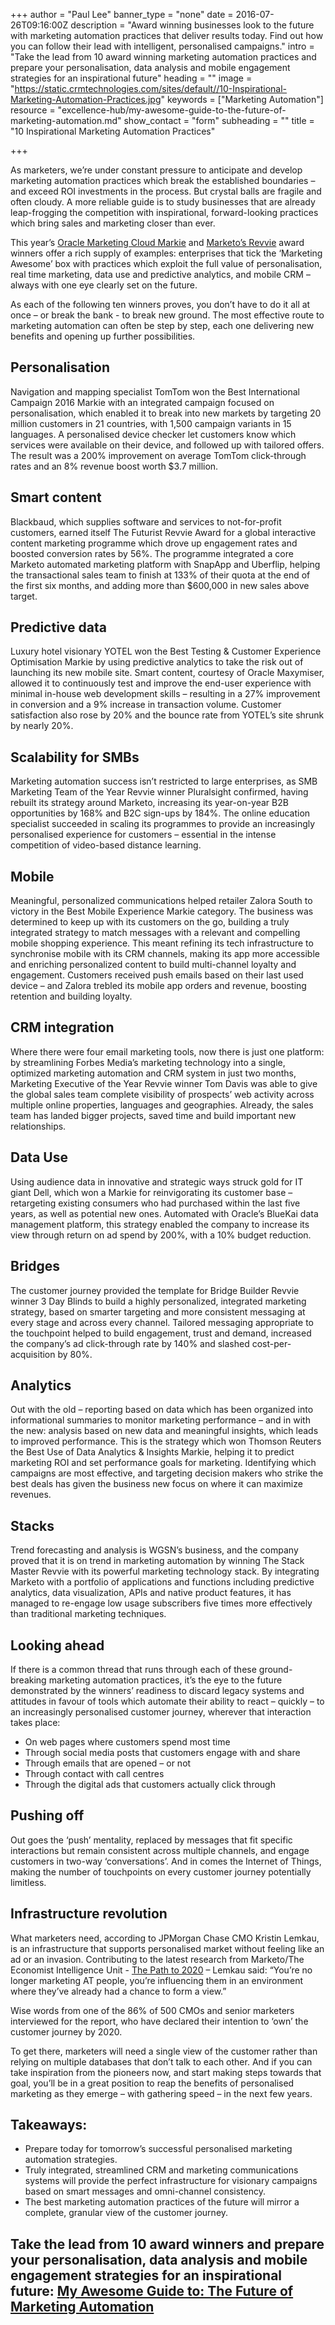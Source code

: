 +++
author = "Paul Lee"
banner_type = "none"
date = 2016-07-26T09:16:00Z
description = "Award winning businesses look to the future with marketing automation practices that deliver results today. Find out how you can follow their lead with intelligent, personalised campaigns."
intro = "Take the lead from 10 award winning marketing automation practices and prepare your personalisation, data analysis and mobile engagement strategies for an inspirational future"
heading = ""
image = "https://static.crmtechnologies.com/sites/default//10-Inspirational-Marketing-Automation-Practices.jpg"
keywords = ["Marketing Automation"]
resource = "excellence-hub/my-awesome-guide-to-the-future-of-marketing-automation.md"
show_contact = "form"
subheading = ""
title = "10 Inspirational Marketing Automation Practices"

+++

As marketers, we’re under constant pressure to anticipate and develop marketing automation practices which break the established boundaries – and exceed ROI investments in the process. But crystal balls are fragile and often cloudy. A more reliable guide is to study businesses that are already leap-frogging the competition with inspirational, forward-looking practices which bring sales and marketing closer than ever.

This year’s [Oracle Marketing Cloud Markie](http://markies.eloqua.com/) and [Marketo’s Revvie](https://events.marketo.com/summit/2016/awards/) award winners offer a rich supply of examples: enterprises that tick the ‘Marketing Awesome’ box with practices which exploit the full value of personalisation, real time marketing, data use and predictive analytics, and mobile CRM – always with one eye clearly set on the future.

As each of the following ten winners proves, you don’t have to do it all at once – or break the bank - to break new ground. The most effective route to marketing automation can often be step by step, each one delivering new benefits and opening up further possibilities.

## Personalisation

Navigation and mapping specialist TomTom won the Best International Campaign 2016 Markie with an integrated campaign focused on personalisation, which enabled it to break into new markets by targeting 20 million customers in 21 countries, with 1,500 campaign variants in 15 languages. A personalised device checker let customers know which services were available on their device, and followed up with tailored offers. The result was a 200% improvement on average TomTom click-through rates and an 8% revenue boost worth $3.7 million.

## Smart content

Blackbaud, which supplies software and services to not-for-profit customers, earned itself The Futurist Revvie Award for a global interactive content marketing programme which drove up engagement rates and boosted conversion rates by 56%. The programme integrated a core Marketo automated marketing platform with SnapApp and Uberflip, helping the transactional sales team to finish at 133% of their quota at the end of the first six months, and adding more than $600,000 in new sales above target.

## Predictive data

Luxury hotel visionary YOTEL won the Best Testing & Customer Experience Optimisation Markie by using predictive analytics to take the risk out of launching its new mobile site. Smart content, courtesy of Oracle Maxymiser, allowed it to continuously test and improve the end-user experience with minimal in-house web development skills – resulting in a 27% improvement in conversion and a 9% increase in transaction volume. Customer satisfaction also rose by 20% and the bounce rate from YOTEL’s site shrunk by nearly 20%.

## Scalability for SMBs

Marketing automation success isn’t restricted to large enterprises, as SMB Marketing Team of the Year Revvie winner Pluralsight confirmed, having rebuilt its strategy around Marketo, increasing its year-on-year B2B opportunities by 168% and B2C sign-ups by 184%. The online education specialist succeeded in scaling its programmes to provide an increasingly personalised experience for customers – essential in the intense competition of video-based distance learning.

## Mobile

Meaningful, personalized communications helped retailer Zalora South to victory in the Best Mobile Experience Markie category. The business was determined to keep up with its customers on the go, building a truly integrated strategy to match messages with a relevant and compelling mobile shopping experience. This meant refining its tech infrastructure to synchronise mobile with its CRM channels, making its app more accessible and enriching personalized content to build multi-channel loyalty and engagement. Customers received push emails based on their last used device – and Zalora trebled its mobile app orders and revenue, boosting retention and building loyalty.

## CRM integration

Where there were four email marketing tools, now there is just one platform: by streamlining Forbes Media’s marketing technology into a single, optimized marketing automation and CRM system in just two months, Marketing Executive of the Year Revvie winner Tom Davis was able to give the global sales team complete visibility of prospects’ web activity across multiple online properties, languages and geographies. Already, the sales team has landed bigger projects, saved time and build important new relationships.

## Data Use

Using audience data in innovative and strategic ways struck gold for IT giant Dell, which won a Markie for reinvigorating its customer base – retargeting existing consumers who had purchased within the last five years, as well as potential new ones. Automated with Oracle’s BlueKai data management platform, this strategy enabled the company to increase its view through return on ad spend by 200%, with a 10% budget reduction.

## Bridges

The customer journey provided the template for Bridge Builder Revvie winner 3 Day Blinds to build a highly personalized, integrated marketing strategy, based on smarter targeting and more consistent messaging at every stage and across every channel. Tailored messaging appropriate to the touchpoint helped to build engagement, trust and demand, increased the company’s ad click-through rate by 140% and slashed cost-per-acquisition by 80%.

## Analytics

Out with the old – reporting based on data which has been organized into informational summaries to monitor marketing performance – and in with the new: analysis based on new data and meaningful insights, which leads to improved performance. This is the strategy which won Thomson Reuters the Best Use of Data Analytics & Insights Markie, helping it to predict marketing ROI and set performance goals for marketing. Identifying which campaigns are most effective, and targeting decision makers who strike the best deals has given the business new focus on where it can maximize revenues.

## Stacks

Trend forecasting and analysis is WGSN’s business, and the company proved that it is on trend in marketing automation by winning The Stack Master Revvie with its powerful marketing technology stack. By integrating Marketo with a portfolio of applications and functions including predictive analytics, data visualization, APIs and native product features, it has managed to re-engage low usage subscribers five times more effectively than traditional marketing techniques.

## Looking ahead

If there is a common thread that runs through each of these ground-breaking marketing automation practices, it’s the eye to the future demonstrated by the winners’ readiness to discard legacy systems and attitudes in favour of tools which automate their ability to react – quickly – to an increasingly personalised customer journey, wherever that interaction takes place:

*   On web pages where customers spend most time
*   Through social media posts that customers engage with and share
*   Through emails that are opened – or not
*   Through contact with call centres
*   Through the digital ads that customers actually click through

## Pushing off

Out goes the ‘push’ mentality, replaced by messages that fit specific interactions but remain consistent across multiple channels, and engage customers in two-way ‘conversations’. And in comes the Internet of Things, making the number of touchpoints on every customer journey potentially limitless.

## Infrastructure revolution

What marketers need, according to JPMorgan Chase CMO Kristin Lemkau, is an infrastructure that supports personalised market without feeling like an ad or an invasion. Contributing to the latest research from Marketo/The Economist Intelligence Unit - [The Path to 2020](http://www.marketingdive.com/news/why-the-future-of-marketing-is-a-two-way-customer-conversation/417177/) – Lemkau said: “You’re no longer marketing AT people, you’re influencing them in an environment where they’ve already had a chance to form a view.”

Wise words from one of the 86% of 500 CMOs and senior marketers interviewed for the report, who have declared their intention to ‘own’ the customer journey by 2020.

To get there, marketers will need a single view of the customer rather than relying on multiple databases that don’t talk to each other. And if you can take inspiration from the pioneers now, and start making steps towards that goal, you’ll be in a great position to reap the benefits of personalised marketing as they emerge – with gathering speed – in the next few years.

## Takeaways:

*   Prepare today for tomorrow’s successful personalised marketing automation strategies.
*   Truly integrated, streamlined CRM and marketing communications systems will provide the perfect infrastructure for visionary campaigns based on smart messages and omni-channel consistency.
*   The best marketing automation practices of the future will mirror a complete, granular view of the customer journey.

## Take the lead from 10 award winners and prepare your personalisation, data analysis and mobile engagement strategies for an inspirational future: [My Awesome Guide to: The Future of Marketing Automation](http://interact.crmtechnologies.com/my-awesome-guide-to-the-future-of-marketing-automation)
